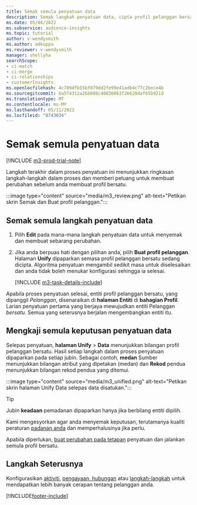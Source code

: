 ```yaml
---
title: Semak semula penyatuan data
description: Semak langkah penyatuan data, cipta profil pelanggan bersatu dan semak semula keputusan
ms.date: 05/04/2022
ms.subservice: audience-insights
ms.topic: tutorial
author: v-wendysmith
ms.author: adkuppa
ms.reviewer: v-wendysmith
manager: shellyha
searchScope:
- ci-match
- ci-merge
- ci-relationships
- customerInsights
ms.openlocfilehash: 4c709dfb55bf079dd2fe99e41adb4c77c2bece4b
ms.sourcegitcommit: 6a5f4312a2bb808c40830863f26620daf65b921d
ms.translationtype: MT
ms.contentlocale: ms-MY
ms.lasthandoff: 05/11/2022
ms.locfileid: "8743034"
---
```

# <a name="review-data-unification"></a>Semak semula penyatuan data

[!INCLUDE [m3-prod-trial-note](includes/m3-prod-trial-note.md)]

Langkah terakhir dalam proses penyatuan ini menunjukkan ringkasan langkah-langkah dalam proses dan memberi peluang untuk membuat perubahan sebelum anda membuat profil bersatu.

:::image type="content" source="media/m3_review.png" alt-text="Petikan skrin Semak dan Buat profil pelanggan.":::

## <a name="review-the-data-unification-steps"></a>Semak semula langkah penyatuan data

1. Pilih **Edit** pada mana-mana langkah penyatuan data untuk menyemak dan membuat sebarang perubahan.

1. Jika anda berpuas hati dengan pilihan anda, pilih **Buat profil pelanggan**. Halaman **Unify** dipaparkan semasa profil pelanggan bersatu sedang dicipta. Algoritma penyatuan mengambil sedikit masa untuk diselesaikan dan anda tidak boleh menukar konfigurasi sehingga ia selesai.

   [!INCLUDE [m3-task-details-include](includes/m3-task-details.md)]

Apabila proses penyatuan selesai, entiti profil pelanggan bersatu, yang dipanggil *Pelanggan*, disenaraikan di **halaman Entiti** di **bahagian Profil**. Larian penyatuan pertama yang berjaya mewujudkan entiti Pelanggan *bersatu*. Semua yang seterusnya berjalan mengembangkan entiti itu.

## <a name="review-the-results-of-data-unification"></a>Mengkaji semula keputusan penyatuan data

Selepas penyatuan, **halaman Unify** > **Data** menunjukkan bilangan profil pelanggan bersatu. Hasil setiap langkah dalam proses penyatuan dipaparkan pada setiap jubin. Sebagai contoh, **medan** Sumber menunjukkan bilangan atribut yang dipetakan (medan) dan **Rekod** pendua menunjukkan bilangan rekod pendua yang ditemui.

:::image type="content" source="media/m3_unified.png" alt-text="Petikan skrin halaman Unify Data selepas data disatukan.":::

> [!TIP]
> Jubin **keadaan** pemadanan dipaparkan hanya jika berbilang entiti dipilih.

Kami mengesyorkan agar anda menyemak keputusan, terutamanya kualiti peraturan [padanan anda](data-unification-update.md#manage-match-rules) dan memperhalusinya jika perlu.

Apabila diperlukan, [buat perubahan pada tetapan](data-unification-update.md) penyatuan dan jalankan semula profil bersatu.

## <a name="next-step"></a>Langkah Seterusnya

Konfigurasikan [aktiviti](activities.md), [pengayaan](enrichment-hub.md)[, hubungan](relationships.md) atau [langkah-langkah](measures.md) untuk mendapatkan lebih banyak cerapan tentang pelanggan anda.

[!INCLUDE[footer-include](includes/footer-banner.md)]
